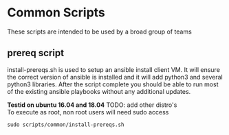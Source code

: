 # Common Scripts

These scripts are intended to be used by a broad group of teams

## prereq script

install-prereqs.sh is used to setup an ansible install client VM.   It will ensure the correct version of ansible is installed and it will add python3 and several python3 libraries.  After the script complete you should be able to run most of the existing ansible playbooks without any additional updates.  

**Testid on ubuntu 16.04 and 18.04**  TODO: add other distro's  
To execute as root, non root users will need sudo access
```
sudo scripts/common/install-prereqs.sh
```
